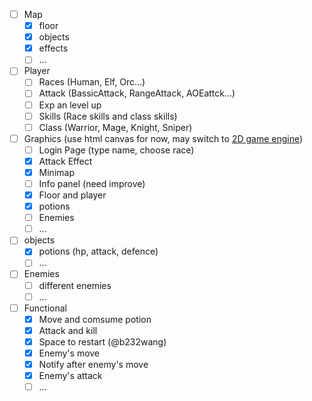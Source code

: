 - [ ] Map
   - [x] floor
   - [x] objects
   - [x] effects
   - [ ] ...
- [ ] Player
   - [ ] Races (Human, Elf, Orc...)
   - [ ] Attack (BassicAttack, RangeAttack, AOEattck...)
   - [ ] Exp an level up
   - [ ] Skills (Race skills and class skills)
   - [ ] Class (Warrior, Mage, Knight, Sniper)
- [ ] Graphics (use html canvas for now, may switch to [ 2D game engine](https://html5gameengine.com/tag/2d))
   - [ ] Login Page (type name, choose race)
   - [x] Attack Effect
   - [x] Minimap
   - [ ] Info panel (need improve)
   - [x] Floor and player
   - [x] potions
   - [ ] Enemies
   - [ ] ...
- [ ] objects
   - [x] potions (hp, attack, defence)
   - [ ] ...
- [ ] Enemies
   - [ ] different enemies
   - [ ] ...
- [ ] Functional
   - [x] Move and comsume potion
   - [x] Attack and kill
   - [x] Space to restart (@b232wang)
   - [x] Enemy's move
   - [x] Notify after enemy's move
   - [x] Enemy's attack
   - [ ] ...